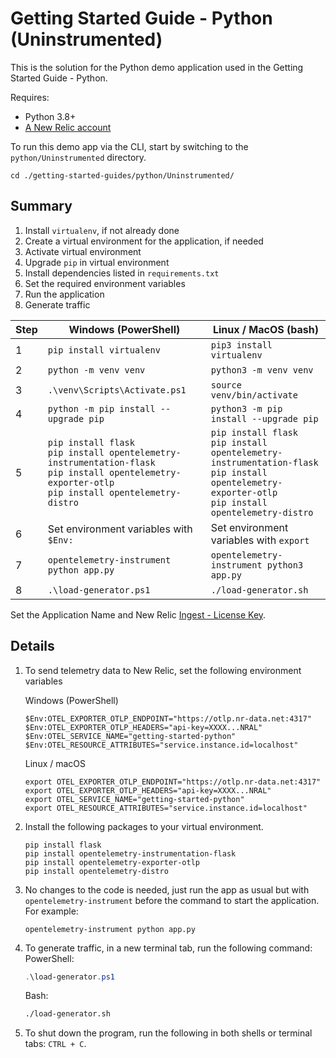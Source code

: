 # Getting Started Guide - Python (Uninstrumented)
This is the solution for the Python demo application used in the Getting Started Guide - Python.

Requires:
- Python 3.8+
- [A New Relic account](https://one.newrelic.com/)

To run this demo app via the CLI, start by switching to the `python/Uninstrumented` directory.

```
cd ./getting-started-guides/python/Uninstrumented/
```

## Summary
1. Install `virtualenv`, if not already done
2. Create a virtual environment for the application, if needed
3. Activate virtual environment
4. Upgrade `pip` in virtual environment
5. Install dependencies listed in `requirements.txt`
6. Set the required environment variables
7. Run the application
8. Generate traffic

| Step | Windows (PowerShell)                     | Linux / MacOS (bash)                      |
|------|------------------------------------------|-------------------------------------------|
| 1    | `pip install virtualenv`                 | `pip3 install virtualenv`                 |
| 2    | `python -m venv venv`                    | `python3 -m venv venv`                    |
| 3    | `.\venv\Scripts\Activate.ps1`            | `source venv/bin/activate`                |
| 4    | `python -m pip install --upgrade pip`    | `python3 -m pip install --upgrade pip`    |
| 5    | `pip install flask`<br>`pip install opentelemetry-instrumentation-flask`<br>`pip install opentelemetry-exporter-otlp`<br>`pip install opentelemetry-distro` | `pip install flask`<br>`pip install opentelemetry-instrumentation-flask`<br>`pip install opentelemetry-exporter-otlp`<br>`pip install opentelemetry-distro` |
| 6    | Set environment variables with `$Env:`   | Set environment variables with `export`   |
| 7    | `opentelemetry-instrument python app.py` | `opentelemetry-instrument python3 app.py` |
| 8    | `.\load-generator.ps1`                   | `./load-generator.sh`                     |

Set the Application Name and New Relic [Ingest - License Key](https://docs.newrelic.com/docs/apis/intro-apis/new-relic-api-keys/#license-key).

## Details
1. To send telemetry data to New Relic, set the following environment variables

    Windows (PowerShell)
    ```
    $Env:OTEL_EXPORTER_OTLP_ENDPOINT="https://otlp.nr-data.net:4317"
    $Env:OTEL_EXPORTER_OTLP_HEADERS="api-key=XXXX...NRAL"
    $Env:OTEL_SERVICE_NAME="getting-started-python"
    $Env:OTEL_RESOURCE_ATTRIBUTES="service.instance.id=localhost"
    ```

    Linux / macOS
    ```
    export OTEL_EXPORTER_OTLP_ENDPOINT="https://otlp.nr-data.net:4317"
    export OTEL_EXPORTER_OTLP_HEADERS="api-key=XXXX...NRAL"
    export OTEL_SERVICE_NAME="getting-started-python"
    export OTEL_RESOURCE_ATTRIBUTES="service.instance.id=localhost"
    ```

2. Install the following packages to your virtual environment.
    ```
    pip install flask
    pip install opentelemetry-instrumentation-flask
    pip install opentelemetry-exporter-otlp
    pip install opentelemetry-distro
    ```

3. No changes to the code is needed, just run the app as usual but with `opentelemetry-instrument` before the command to start the application. For example:

    ```
    opentelemetry-instrument python app.py
    ```
   
4. To generate traffic, in a new terminal tab, run the following command:
   PowerShell:
   ```powershell
   .\load-generator.ps1
   ```
   Bash:
   ```bash
   ./load-generator.sh
   ```
   
5. To shut down the program, run the following in both shells or terminal tabs: `CTRL + C`.
